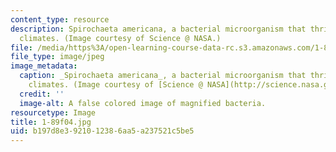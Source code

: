 ```yaml
---
content_type: resource
description: Spirochaeta americana, a bacterial microorganism that thrives in harsh
  climates. (Image courtesy of Science @ NASA.)
file: /media/https%3A/open-learning-course-data-rc.s3.amazonaws.com/1-89-environmental-microbiology-fall-2004/b197d8e3921012386aa5a237521c5be5_1-89f04.jpg
file_type: image/jpeg
image_metadata:
  caption: _Spirochaeta americana_, a bacterial microorganism that thrives in harsh
    climates. (Image courtesy of [Science @ NASA](http://science.nasa.gov/).)
  credit: ''
  image-alt: A false colored image of magnified bacteria.
resourcetype: Image
title: 1-89f04.jpg
uid: b197d8e3-9210-1238-6aa5-a237521c5be5
---
```

